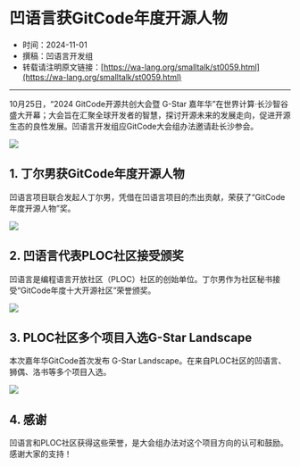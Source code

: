 # 凹语言获GitCode年度开源人物

- 时间：2024-11-01
- 撰稿：凹语言开发组
- 转载请注明原文链接：[https://wa-lang.org/smalltalk/st0059.html](https://wa-lang.org/smalltalk/st0059.html)

---

10月25日，“2024 GitCode开源共创大会暨 G-Star 嘉年华”在世界计算·长沙智谷盛大开幕；大会旨在汇聚全球开发者的智慧，探讨开源未来的发展走向，促进开源生态的良性发展。凹语言开发组应GitCode大会组办法邀请赴长沙参会。

![](/st0059-01.png)

## 1. 丁尔男获GitCode年度开源人物

凹语言项目联合发起人丁尔男，凭借在凹语言项目的杰出贡献，荣获了“GitCode年度开源人物”奖。

![](/st0059-02.png)

## 2. 凹语言代表PLOC社区接受颁奖

凹语言是编程语言开放社区（PLOC）社区的创始单位。丁尔男作为社区秘书接受“GitCode年度十大开源社区”荣誉颁奖。

![](/st0059-03.png)

## 3. PLOC社区多个项目入选G-Star Landscape

本次嘉年华GitCode首次发布 G-Star Landscape。在来自PLOC社区的凹语言、狮偶、洛书等多个项目入选。

![](/st0059-04.png)

## 4. 感谢

凹语言和PLOC社区获得这些荣誉，是大会组办法对这个项目方向的认可和鼓励。感谢大家的支持！

